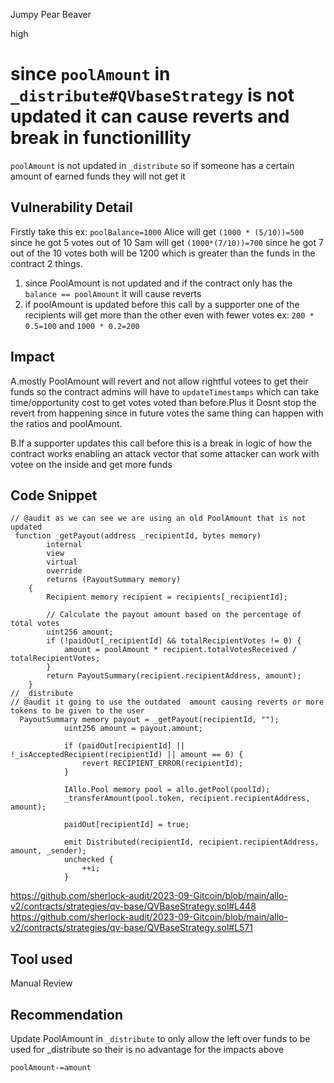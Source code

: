 Jumpy Pear Beaver

high

# since `poolAmount` in `_distribute#QVbaseStrategy` is not updated it can cause reverts and break in functionillity
`poolAmount` is not updated in `_distribute` so if someone has a certain amount of earned funds they will not get it 
## Vulnerability Detail
Firstly take this ex:
`poolBalance=1000`
Alice will get `(1000 * (5/10))=500`  since he got 5 votes out of 10 
Sam will get `(1000*(7/10))=700`  since he got 7 out of the 10 votes 
both will be 1200 which is greater than the funds in the contract 
2 things.
1.  since PoolAmount is not updated  and if the contract only has the `balance == poolAmount` it will cause reverts 
2. if poolAmount is updated before this call by a supporter  one of the recipients  will get more than the other even with fewer votes 
ex: `200 * 0.5=100` and `1000 * 0.2=200` 
## Impact
A.mostly PoolAmount will revert and not allow rightful votees to get their funds so the contract admins will have to `updateTimestamps` which can take time/opportunity cost to get votes voted than before.Plus it Dosnt stop the revert from happening since in future votes the same thing can happen with the ratios and poolAmount.

B.If a supporter updates this call before this is a break in logic of how the contract works enabling an attack vector that some attacker can work with votee on the inside and get more funds
## Code Snippet

```solidity
// @audit as we can see we are using an old PoolAmount that is not updated 
 function _getPayout(address _recipientId, bytes memory)
        internal
        view
        virtual
        override
        returns (PayoutSummary memory)
    {
        Recipient memory recipient = recipients[_recipientId];

        // Calculate the payout amount based on the percentage of total votes
        uint256 amount;
        if (!paidOut[_recipientId] && totalRecipientVotes != 0) {
            amount = poolAmount * recipient.totalVotesReceived / totalRecipientVotes;
        }
        return PayoutSummary(recipient.recipientAddress, amount);
    }
// _distribute
// @audit it going to use the outdated  amount causing reverts or more tokens to be given to the user 
  PayoutSummary memory payout = _getPayout(recipientId, "");
            uint256 amount = payout.amount;

            if (paidOut[recipientId] || !_isAcceptedRecipient(recipientId) || amount == 0) {
                revert RECIPIENT_ERROR(recipientId);
            }

            IAllo.Pool memory pool = allo.getPool(poolId);
            _transferAmount(pool.token, recipient.recipientAddress, amount);

            paidOut[recipientId] = true;

            emit Distributed(recipientId, recipient.recipientAddress, amount, _sender);
            unchecked {
                ++i;
            }
```
https://github.com/sherlock-audit/2023-09-Gitcoin/blob/main/allo-v2/contracts/strategies/qv-base/QVBaseStrategy.sol#L448
https://github.com/sherlock-audit/2023-09-Gitcoin/blob/main/allo-v2/contracts/strategies/qv-base/QVBaseStrategy.sol#L571
## Tool used

Manual Review

## Recommendation
Update PoolAmount in `_distribute`
to only allow the left over funds to be used for _distribute so their is no advantage for the impacts above
```solidity
poolAmount-=amount
```